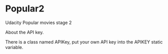 # Popular2
Udacity Popular movies stage 2

About the API key.

There is a class named APIKey, put your own API key into the APIKEY static variable.

